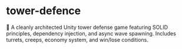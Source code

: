 # tower-defence
🏰 A cleanly architected Unity tower defense game featuring SOLID principles, dependency injection, and async wave spawning. Includes turrets, creeps, economy system, and win/lose conditions.
